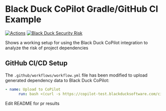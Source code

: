 # Black Duck CoPilot Gradle/GitHub CI Example

[![Actions](https://github.com/BlackDuckCoPilot/example-gradle-githubactions/workflows/Java%20CI/badge.svg)](https://github.com/BlackDuckCoPilot/example-gradle-githubactions/actions?workflow=Java+CI) [![Black Duck Security Risk](https://copilot-test.blackducksoftware.com/github/repos/BlackDuckCoPilot/example-gradle-githubactions/branches/test/badge-risk.svg)](https://copilot-test.blackducksoftware.com/github/repos/BlackDuckCoPilot/example-gradle-githubactions/branches/test)

Shows a working setup for using the Black Duck CoPilot integration to analyze the risk of project dependencies

## GitHub CI/CD Setup

The `.github/workflows/workflow.yml` file has been modified to upload generated dependency data to Black Duck CoPilot:

```yaml
- name: Upload to CoPilot
      run: bash <(curl -s https://copilot-test.blackducksoftware.com/ci/githubactions/scripts/upload)
```

Edit README for pr results
